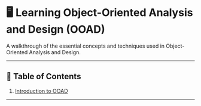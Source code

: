 # 🖥️ **Learning Object-Oriented Analysis and Design (OOAD)**

A walkthrough of the essential concepts and techniques used in Object-Oriented Analysis and Design.

---

## 📝 **Table of Contents** 

1. [Introduction to OOAD](https://github.com/Minko82/ooad-tutorial/tree/main/chapter1-intro-to-ooad)



---
